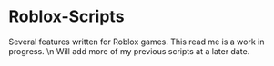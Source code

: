 # Roblox-Scripts
Several features written for Roblox games. This read me is a work in progress. \n
Will add more of my previous scripts at a later date.
